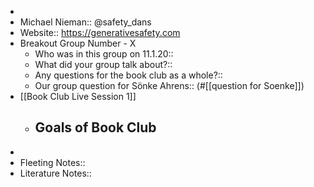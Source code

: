 - 
- Michael Nieman:: @safety_dans
- Website:: https://generativesafety.com
- Breakout Group Number - X
    - Who was in this group on 11.1.20::
    - What did your group talk about?::
    - Any questions for the book club as a whole?::
    - Our group question for Sönke Ahrens::
(#[[question for Soenke]])
- [[Book Club Live Session 1]]
    - Goals of Book Club
        - 
- 
- Fleeting Notes:: 
- Literature Notes::
